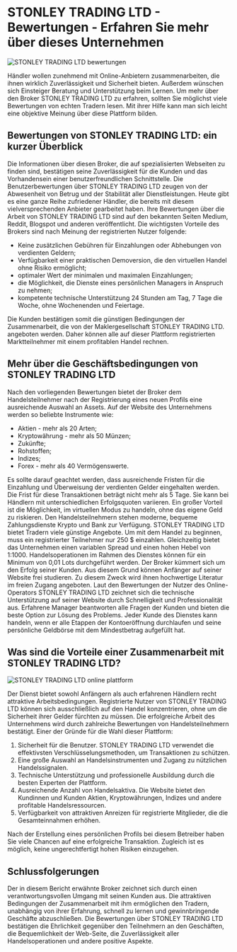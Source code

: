 # STONLEY TRADING LTD - Bewertungen - Erfahren Sie mehr über dieses Unternehmen
![STONLEY TRADING LTD bewertungen](https://github.com/STONLEYTRADINGLTD/STONLEY-TRADING-LTD-Bewertungen/assets/169462823/851b4775-116b-45a0-b5b1-984d4582ead6)

Händler wollen zunehmend mit Online-Anbietern zusammenarbeiten, die ihnen wirklich Zuverlässigkeit und Sicherheit bieten. Außerdem wünschen sich Einsteiger Beratung und Unterstützung beim Lernen. Um mehr über den Broker STONLEY TRADING LTD zu erfahren, sollten Sie möglichst viele Bewertungen von echten Tradern lesen. Mit ihrer Hilfe kann man sich leicht eine objektive Meinung über diese Plattform bilden. 
## Bewertungen von STONLEY TRADING LTD: ein kurzer Überblick
Die Informationen über diesen Broker, die auf spezialisierten Webseiten zu finden sind, bestätigen seine Zuverlässigkeit für die Kunden und das Vorhandensein einer benutzerfreundlichen Schnittstelle. Die Benutzerbewertungen über STONLEY TRADING LTD zeugen von der Abwesenheit von Betrug und der Stabilität aller Dienstleistungen. 
Heute gibt es eine ganze Reihe zufriedener Händler, die bereits mit diesem vielversprechenden Anbieter gearbeitet haben. Ihre Bewertungen über die Arbeit von STONLEY TRADING LTD sind auf den bekannten Seiten Medium, Reddit, Blogspot und anderen veröffentlicht. Die wichtigsten Vorteile des Brokers sind nach Meinung der registrierten Nutzer folgende: 
* Keine zusätzlichen Gebühren für Einzahlungen oder Abhebungen von verdienten Geldern;
* Verfügbarkeit einer praktischen Demoversion, die den virtuellen Handel ohne Risiko ermöglicht; 
* optimaler Wert der minimalen und maximalen Einzahlungen;
* die Möglichkeit, die Dienste eines persönlichen Managers in Anspruch zu nehmen;
* kompetente technische Unterstützung 24 Stunden am Tag, 7 Tage die Woche, ohne Wochenenden und Feiertage.
  
Die Kunden bestätigen somit die günstigen Bedingungen der Zusammenarbeit, die von der Maklergesellschaft STONLEY TRADING LTD. angeboten werden. Daher können alle auf dieser Plattform registrierten Marktteilnehmer mit einem profitablen Handel rechnen.    
## Mehr über die Geschäftsbedingungen von STONLEY TRADING LTD
Nach den vorliegenden Bewertungen bietet der Broker dem Handelsteilnehmer nach der Registrierung eines neuen Profils eine ausreichende Auswahl an Assets. Auf der Website des Unternehmens werden so beliebte Instrumente wie:
* Aktien - mehr als 20 Arten;
* Kryptowährung - mehr als 50 Münzen;
* Zukünfte;
* Rohstoffen;
* Indizes;
* Forex - mehr als 40 Vermögenswerte.
  
Es sollte darauf geachtet werden, dass ausreichende Fristen für die Einzahlung und Überweisung der verdienten Gelder eingehalten werden. Die Frist für diese Transaktionen beträgt nicht mehr als 5 Tage. Sie kann bei Händlern mit unterschiedlichen Erfolgsquoten variieren. Ein großer Vorteil ist die Möglichkeit, im virtuellen Modus zu handeln, ohne das eigene Geld zu riskieren.
Den Handelsteilnehmern stehen moderne, bequeme Zahlungsdienste Krypto und Bank zur Verfügung. STONLEY TRADING LTD bietet Tradern viele günstige Angebote. Um mit dem Handel zu beginnen, muss ein registrierter Teilnehmer nur 250 $ einzahlen. Gleichzeitig bietet das Unternehmen einen variablen Spread und einen hohen Hebel von 1:1000. Handelsoperationen im Rahmen des Dienstes können für ein Minimum von 0,01 Lots durchgeführt werden.
Der Broker kümmert sich um den Erfolg seiner Kunden. Aus diesem Grund können Anfänger auf seiner Website frei studieren. Zu diesem Zweck wird ihnen hochwertige Literatur im freien Zugang angeboten. Laut den Bewertungen der Nutzer des Online-Operators STONLEY TRADING LTD zeichnet sich die technische Unterstützung auf seiner Website durch Schnelligkeit und Professionalität aus. Erfahrene Manager beantworten alle Fragen der Kunden und bieten die beste Option zur Lösung des Problems. Jeder Kunde des Dienstes kann handeln, wenn er alle Etappen der Kontoeröffnung durchlaufen und seine persönliche Geldbörse mit dem Mindestbetrag aufgefüllt hat.
## Was sind die Vorteile einer Zusammenarbeit mit STONLEY TRADING LTD?
![STONLEY TRADING LTD online plattform](https://github.com/STONLEYTRADINGLTD/STONLEY-TRADING-LTD-Bewertungen/assets/169462823/1cfbc3ba-47ff-434d-a0d3-7ba26fc3eff7)

Der Dienst bietet sowohl Anfängern als auch erfahrenen Händlern recht attraktive Arbeitsbedingungen. Registrierte Nutzer von STONLEY TRADING LTD können sich ausschließlich auf den Handel konzentrieren, ohne um die Sicherheit ihrer Gelder fürchten zu müssen. Die erfolgreiche Arbeit des Unternehmens wird durch zahlreiche Bewertungen von Handelsteilnehmern bestätigt. 
Einer der Gründe für die Wahl dieser Plattform: 
1. Sicherheit für die Benutzer. STONLEY TRADING LTD verwendet die effektivsten Verschlüsselungsmethoden, um Transaktionen zu schützen.
2. Eine große Auswahl an Handelsinstrumenten und Zugang zu nützlichen Handelssignalen.
3. Technische Unterstützung und professionelle Ausbildung durch die besten Experten der Plattform.
4. Ausreichende Anzahl von Handelsaktiva. Die Website bietet den Kundinnen und Kunden Aktien, Kryptowährungen, Indizes und andere profitable Handelsressourcen.
5. Verfügbarkeit von attraktiven Anreizen für registrierte Mitglieder, die die Gesamteinnahmen erhöhen.
   
Nach der Erstellung eines persönlichen Profils bei diesem Betreiber haben Sie viele Chancen auf eine erfolgreiche Transaktion. Zugleich ist es möglich, keine ungerechtfertigt hohen Risiken einzugehen. 
## Schlussfolgerungen
Der in diesem Bericht erwähnte Broker zeichnet sich durch einen verantwortungsvollen Umgang mit seinen Kunden aus. Die attraktiven Bedingungen der Zusammenarbeit mit ihm ermöglichen den Tradern, unabhängig von ihrer Erfahrung, schnell zu lernen und gewinnbringende Geschäfte abzuschließen. Die Bewertungen über STONLEY TRADING LTD bestätigen die Ehrlichkeit gegenüber den Teilnehmern an den Geschäften, die Bequemlichkeit der Web-Seite, die Zuverlässigkeit aller Handelsoperationen und andere positive Aspekte.




